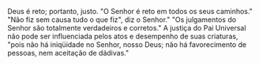 ﻿Deus é reto; portanto, justo. "O Senhor é reto em todos os seus caminhos." "Não fiz sem causa tudo o que fiz", diz o Senhor." "Os julgamentos do Senhor são totalmente verdadeiros e corretos." A justiça do Pai Universal não pode ser influenciada pelos atos e desempenho de suas criaturas, "pois não há iniqüidade no Senhor, nosso Deus; não há favorecimento de pessoas, nem aceitação de dádivas."